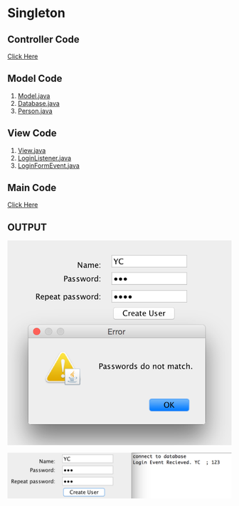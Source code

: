 # Singleton

## Controller Code
[Click Here](https://github.com/yclim95/Java-Design-Pattern-And-Architecture/blob/master/Lessons/Lesson%206%20Singleton/src/com/yclim/designpatterns/demo1/controller/Controller.java)

## Model Code 
1. [Model.java](https://github.com/yclim95/Java-Design-Pattern-And-Architecture/blob/master/Lessons/Lesson%206%20Singleton/src/com/yclim/designpatterns/demo1/model/Model.java)
2. [Database.java]()
3. [Person.java]()

## View Code
1. [View.java]()
2. [LoginListener.java](https://github.com/yclim95/Java-Design-Pattern-And-Architecture/blob/master/Lessons/Lesson%206%20Singleton/src/com/yclim/designpatterns/demo1/view/LoginListener.java)
3. [LoginFormEvent.java](https://github.com/yclim95/Java-Design-Pattern-And-Architecture/blob/master/Lessons/Lesson%206%20Singleton/src/com/yclim/designpatterns/demo1/view/LoginFormEvent.java)

## Main Code
[Click Here](https://github.com/yclim95/Java-Design-Pattern-And-Architecture/blob/master/Lessons/Lesson%206%20Singleton/src/com/yclim/designpatterns/demo1/Application.java)

## OUTPUT
![Output1](https://github.com/yclim95/Java-Design-Pattern-And-Architecture/blob/master/Lessons/Lesson%206%20Singleton/src/com/yclim/designpatterns/demo1/output1.png)

![Output2](https://github.com/yclim95/Java-Design-Pattern-And-Architecture/blob/master/Lessons/Lesson%206%20Singleton/src/com/yclim/designpatterns/demo1/output2.png)